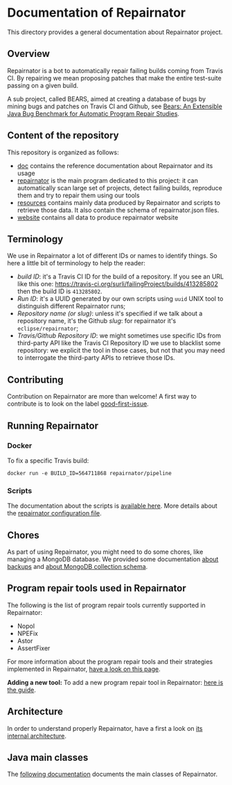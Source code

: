 # Documentation of Repairnator

This directory provides a general documentation about Repairnator project.

## Overview

Repairnator is  a bot to automatically repair failing builds coming from Travis CI. By repairing we mean proposing patches that make the entire test-suite passing on a given build.

A sub project, called BEARS, aimed at creating a database of bugs by mining bugs and patches on Travis CI and Github, see [Bears: An Extensible Java Bug Benchmark for Automatic Program Repair Studies](https://arxiv.org/pdf/1901.06024).

## Content of the repository

This repository is organized as follows:

  * [doc](../doc) contains the reference documentation about Repairnator and its usage
  * [repairnator](../repairnator) is the main program dedicated to this project: it can automatically scan large set of projects, detect failing builds, reproduce them and try to repair them using our tools
  * [resources](../resources) contains mainly data produced by Repairnator and scripts to retrieve those data. It also contain the schema of repairnator.json files.
  * [website](../website) contains all data to produce repairnator website

## Terminology

We use in Repairnator a lot of different IDs or names to identify things.
So here a little bit of terminology to help the reader:
 - *build ID*: it's a Travis CI ID for the build of a repository. If you see an URL like this one: https://travis-ci.org/surli/failingProject/builds/413285802 then the build ID is `413285802`.
 - *Run ID*: it's a UUID generated by our own scripts using `uuid` UNIX tool to distinguish different Repairnator runs;
 - *Repository name (or slug)*: unless it's specified if we talk about a repository name, it's the Github *slug*: for repairnator it's `eclipse/repairnator`;
 - *Travis/Github Repository ID*: we might sometimes use specific IDs from third-party API like the Travis CI Repository ID we use to blacklist some repository: we explicit the tool in those cases, 
 but not that you may need to interrogate the third-party APIs to retrieve those IDs.

## Contributing

Contribution on Repairnator are more than welcome!
A first way to contribute is to look on the label [good-first-issue](https://github.com/eclipse/repairnator/labels/good-first-issue).

## Running Repairnator

### Docker

To fix a specific Travis build:

```
docker run -e BUILD_ID=564711868 repairnator/pipeline
```

### Scripts

The documentation about the scripts is [available here](scripts.md). More details about the [repairnator configuration file](repairnator-config.md).

## Chores

As part of using Repairnator, you might need to do some chores, like managing a MongoDB database.
We provided some documentation [about backups](chore/managedb.md) and [about MongoDB collection schema](chore/mongo).

## Program repair tools used in Repairnator

The following is the list of program repair tools currently supported in Repairnator:
  - Nopol
  - NPEFix
  - Astor
  - AssertFixer
  
For more information about the program repair tools and their strategies implemented in Repairnator, [have a look on this page](repair-tools.md).

**Adding a new tool:** To add a new program repair tool in Repairnator: [here is the guide](contributing/add-repair-tool.md).


## Architecture

In order to understand properly Repairnator, have a first a look on [its internal architecture](architecture.md).

## Java main classes

The [following documentation](main-classes.md) documents the main classes of Repairnator.
